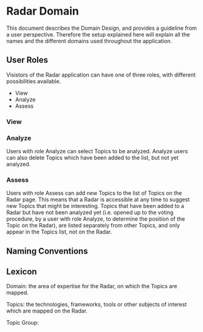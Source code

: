 # Radar Domain

This document describes the Domain Design, and provides a guideline from a user perspective. 
Therefore the setup explained here will explain all the names and the different domains used throughout the application.

## User Roles

Visistors of the Radar application can have one of three roles, with different possibilities available.
- View
- Analyze
- Assess

### View

### Analyze

Users with role Analyze can select Topics to be analyzed. Analyze users can also delete Topics which have been added to the list, but not yet analyzed. 

### Assess

Users with role Assess can add new Topics to the list of Topics on the Radar page. This means that a Radar is accessible at any time to suggest new Topics that might be interesting. 
Topics that have been added to a Radar but have not been analyzed yet (i.e. opened up to the voting procedure, by a user with role Analyze, to determine the position of the Topic on the Radar), are listed separately from other Topics, and only appear in the Topics list, not on the Radar. 

## Naming Conventions



## Lexicon

Domain: the area of expertise for the Radar, on which the Topics are mapped.

Topics: the technologies, frameworks, tools or other subjects of interest which are mapped on the Radar. 

Topic Group: 
